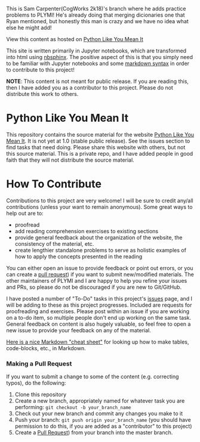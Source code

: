This is Sam Carpenter(CogWorks 2k18)'s branch where he adds practice problems to PLYMI! He's already doing that merging dicionaries one that Ryan mentioned, but honestly this man is crazy and we have no idea what else he might add!

View this content as hosted on [Python Like You Mean It](https://www.pythonlikeyoumeanit.com/)

This site is written primarily in Jupyter notebooks, which are transformed into html using [nbsphinx](https://nbsphinx.readthedocs.io/en/0.3.4/). The positive aspect of this is that you simply need to be familiar with Jupyter notebooks and some [markdown syntax](https://github.com/adam-p/markdown-here/wiki/Markdown-Cheatsheet) in order to contribute to this project!

**NOTE**: This content is not meant for public release. If you are reading this, then I have added you as a contributor to this project. Please do not distribute this work to others.

# Python Like You Mean It
This repository contains the source material for the website [Python Like You Mean It](pythonlikeyoumeanit.com). It is not yet at 1.0 (stable public release). See the issues section to find tasks that need doing. Please share this website with others, but not this source material. This is a private repo, and I have added people in good faith that they will not distribute the source material.
 
# How To Contribute
Contributions to this project are very welcome!  I will be sure to credit any/all contributions (unless your want to remain anonymous). Some great ways to help out are to:
- proofread 
- add reading comprehension exercises to existing sections
- provide general feedback about the organization of the website, the consistency of the material, etc.
- create lengthier standalone problems to serve as holistic examples of how to apply the concepts presented in the reading 
 
You can either open an issue to provide feedback or point out errors, or you can create a [pull request](https://help.github.com/articles/creating-a-pull-request/)) if you want to submit new/modified materials. The other maintainers of PLYMI and I are happy to help you refine your issues and PRs, so please do not be discouraged if you are new to Git/GitHub.

I have posted a number of "To-Do" tasks in this project's [issues](https://github.com/LLrsokl/BWSI_2018/issues) page, and I will be adding to these as this project progresses. Included are requests for proofreading and exercises. Please post within an issue if you are working on a to-do item, so multiple people don't end up working on the same task. General feedback on content is also hugely valuable, so feel free to open a new issue to provide your feedback on any of the material.

[Here is a nice Markdown "cheat sheet"](https://github.com/adam-p/markdown-here/wiki/Markdown-Cheatsheet) for looking up how to make tables, code-blocks, etc., in Markdown.

### Making a Pull Request
If you want to submit a change to some of the content (e.g. correcting typos), do the following:
1. Clone this repository
2. Create a new branch, appropriately named for whatever task you are performing: `git checkout -b your_branch_name`
3. Check out your new branch and commit any changes you make to it
4. Push your branch: `git push origin your_branch_name` (you should have permission to do this, if you are added as a "contributor" to this project)
5. Create a [Pull Request](https://help.github.com/articles/creating-a-pull-request/)) from your branch into the master branch.

